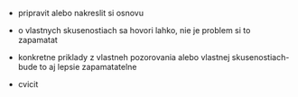 - pripravit alebo nakreslit si osnovu

- o vlastnych skusenostiach sa hovori lahko, nie je problem si to zapamatat

- konkretne priklady z vlastneh pozorovania alebo vlastnej skusenostiach- bude to aj lepsie zapamatatelne

- cvicit